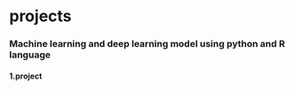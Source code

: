 # projects
### Machine learning and deep learning model using python and R language
#### 1.project 
